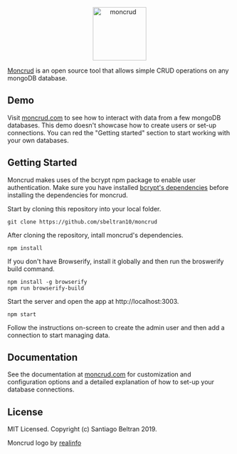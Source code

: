 <p align="center"><img src="logo/horizontal.png" alt="moncrud" height="120px"></p>

[Moncrud](https://moncrud.com) is an open source tool that allows simple CRUD operations on any mongoDB database.

## Demo

Visit [moncrud.com](https://demo.moncrud.com) to see how to interact with data from a few mongoDB databases. This demo doesn't showcase how to create users or set-up connections. You can red the "Getting started" section to start working with your own databases.

## Getting Started


Moncrud makes uses of the bcrypt npm package to enable user authentication. Make sure you have installed [bcrypt's dependencies](https://www.npmjs.com/package/bcrypt#dependencies) before installing the dependencies for moncrud.

Start by cloning this repository into your local folder.

```
git clone https://github.com/sbeltran10/moncrud
```

After cloning the repository, intall moncrud's dependencies.

```
npm install
```
If you don't have Browserify, install it globally and then run the broswerify build command.

```
npm install -g browserify
npm run browserify-build
```

Start the server and open the app at http://localhost:3003.

```
npm start
```

Follow the instructions on-screen to create the admin user and then add a connection to start managing data.


## Documentation
 
See the documentation at [moncrud.com](https://moncrud.com/docs) for customization and configuration options and a detailed explanation of how to set-up your database connections.

## License

MIT Licensed. Copyright (c) Santiago Beltran 2019.

Moncrud logo by [realinfo](https://github.com/reallinfo)
